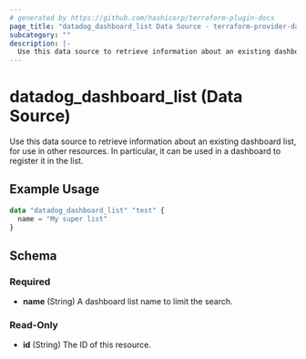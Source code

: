 ```yaml
---
# generated by https://github.com/hashicorp/terraform-plugin-docs
page_title: "datadog_dashboard_list Data Source - terraform-provider-datadog"
subcategory: ""
description: |-
  Use this data source to retrieve information about an existing dashboard list, for use in other resources. In particular, it can be used in a dashboard to register it in the list.
---
```


# datadog_dashboard_list (Data Source)

Use this data source to retrieve information about an existing dashboard list, for use in other resources. In particular, it can be used in a dashboard to register it in the list.

## Example Usage

```terraform
data "datadog_dashboard_list" "test" {
  name = "My super list"
}
```

<!-- schema generated by tfplugindocs -->
## Schema

### Required

- **name** (String) A dashboard list name to limit the search.

### Read-Only

- **id** (String) The ID of this resource.


